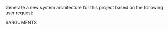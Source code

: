 Generate a new system architecture for this project based on the following user request:

$ARGUMENTS